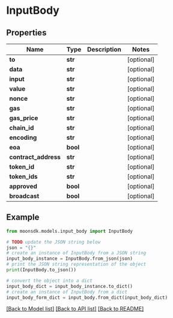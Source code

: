 # InputBody

## Properties

| Name                  | Type     | Description | Notes       |
| --------------------- | -------- | ----------- | ----------- |
| **to**                | **str**  |             | \[optional] |
| **data**              | **str**  |             | \[optional] |
| **input**             | **str**  |             | \[optional] |
| **value**             | **str**  |             | \[optional] |
| **nonce**             | **str**  |             | \[optional] |
| **gas**               | **str**  |             | \[optional] |
| **gas\_price**        | **str**  |             | \[optional] |
| **chain\_id**         | **str**  |             | \[optional] |
| **encoding**          | **str**  |             | \[optional] |
| **eoa**               | **bool** |             | \[optional] |
| **contract\_address** | **str**  |             | \[optional] |
| **token\_id**         | **str**  |             | \[optional] |
| **token\_ids**        | **str**  |             | \[optional] |
| **approved**          | **bool** |             | \[optional] |
| **broadcast**         | **bool** |             | \[optional] |

## Example

```python
from moonsdk.models.input_body import InputBody

# TODO update the JSON string below
json = "{}"
# create an instance of InputBody from a JSON string
input_body_instance = InputBody.from_json(json)
# print the JSON string representation of the object
print(InputBody.to_json())

# convert the object into a dict
input_body_dict = input_body_instance.to_dict()
# create an instance of InputBody from a dict
input_body_form_dict = input_body.from_dict(input_body_dict)
```

[\[Back to Model list\]](./#documentation-for-models) [\[Back to API list\]](./#documentation-for-api-endpoints) [\[Back to README\]](./)
